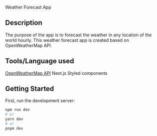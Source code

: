 Weather Forecast App


## Description
The purpose of the app is to forecast the weather in any location of the world hourly.
This weather forecast app is created based on OpenWeatherMap API. 


## Tools/Language used
[OpenWeatherMap API]([https://api.nasa.gov/](https://openweathermap.org))
Next.js
Styled components


## Getting Started

First, run the development server:

```bash
npm run dev
# or
yarn dev
# or
pnpm dev
```
